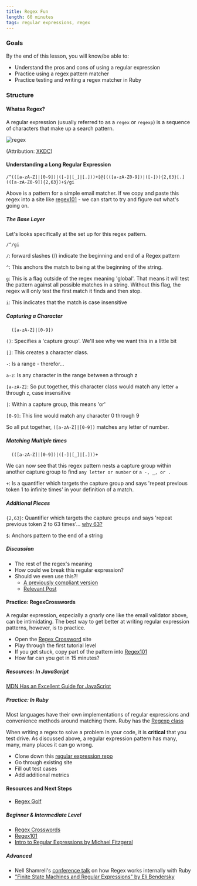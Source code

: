 ```yaml
---
title: Regex Fun
length: 60 minutes
tags: regular expressions, regex
---
```


### Goals

By the end of this lesson, you will know/be able to:

* Understand the pros and cons of using a regular expression
* Practice using a regex pattern matcher
* Practice testing and writing a regex matcher in Ruby

### Structure

#### Whatsa Regex?

A regular expression (usually referred to as a `regex` or `regexp`) is a sequence of characters that make up a search pattern.

![regex](http://i.imgur.com/4W5EHwC.png)

(Attribution: [XKDC](http://xkcd.com/))

#### Understanding a Long Regular Expression

```
/^(([a-zA-Z]|[0-9])|([-]|[_]|[.]))+[@](([a-zA-Z0-9])|([-])){2,63}[.](([a-zA-Z0-9]){2,63})+$/gi
```

Above is a pattern for a simple email matcher. If we copy and paste this regex into a site like [regex101](https://regex101.com/) - we can start to try and figure out what's going on.

##### The Base Layer

Let's looks specifically at the set up for this regex pattern.

```
/^/gi
```

`/`: forward slashes (/) indicate the beginning and end of a Regex pattern

`^`: This anchors the match to being at the beginning of the string.

`g`: This is a flag outside of the regex meaning 'global'. That means it will test the pattern against all possible matches in a string. Without this flag, the regex will only test the first match it finds and then stop.

`i`: This indicates that the match is case insensitive

##### Capturing a Character

```
  ([a-zA-Z]|[0-9])
```

`()`: Specifies a 'capture group'. We'll see why we want this in a little bit

`[]`: This creates a character class.

`-`: Is a range - therefor...

`a-z`: Is any character in the range between a through z

`[a-zA-Z]`: So put together, this character class would match any letter `a` through `z`, case insensitive

`|`: Within a capture group, this means 'or'

`[0-9]`: This line would match any character 0 through 9

So all put together, `([a-zA-Z]|[0-9])` matches any letter of number.

##### Matching Multiple times

```
  (([a-zA-Z]|[0-9])|([-]|[_]|[.]))+
```

We can now see that this regex pattern nests a capture group within another capture group to find `any letter or number` or `a -, _, or .`

`+`: Is a quantifier which targets the capture group and says 'repeat previous token 1 to infinite times' in your definition of a match.

##### Additional Pieces

`{2,63}`: Quantifier which targets the capture groups and says 'repeat previous token 2 to 63 times'... [why 63?](http://stackoverflow.com/questions/9238640/how-long-can-a-tld-possibly-be/9239264#9239264)

`$`: Anchors pattern to the end of a string

##### Discussion

- The rest of the regex's meaning
- How could we break this regular expression?
- Should we even use this?!
  - [A previously compliant version](http://www.ex-parrot.com/~pdw/Mail-RFC822-Address.html)
  - [Relevant Post]( https://davidcel.is/posts/stop-validating-email-addresses-with-regex/)

#### Practice: RegexCrosswords

A regular expression, especially a gnarly one like the email validator above, can be intimidating. The best way to get better at writing regular expression patterns, however, is to practice.

- Open the [Regex Crossword](https://regexcrossword.com/) site
- Play through the first tutorial level
- If you get stuck, copy part of the pattern into [Regex101](https://regex101.com)
- How far can you get in 15 minutes?

##### Resources: In JavaScript

[MDN Has an Excellent Guide for JavaScript](https://developer.mozilla.org/en-US/docs/Web/JavaScript/Guide/Regular_Expressions)

##### Practice: In Ruby

Most languages have their own implementations of regular expressions and convenience methods around matching them. Ruby has the [Regexp class](http://ruby-doc.org/core-2.2.0/Regexp.html)

When writing a regex to solve a problem in your code, it is **critical** that you test drive. As discussed above, a regular expression pattern has many, many, many places it can go wrong.

- Clone down this [regular expression repo](https://github.com/turingschool-examples/regex-practice)
- Go through existing site
- Fill out test cases
- Add additional metrics

#### Resources and Next Steps

- [Regex Golf](https://www.explainxkcd.com/wiki/index.php/1313:_Regex_Golf)

##### Beginner & Intermediate Level

- [Regex Crosswords](https://regexcrossword.com/)
- [Regex101](https://regex101.com/)
- [Intro to Regular Expressions by Michael Fitzgeral](
http://www.amazon.com/Introducing-Regular-Expressions-ebook/dp/B008K9OGDA/ref=sr_1_2?ie=UTF8&qid=1374171971&sr=8-2&keywords=Regular+Expressions)

##### Advanced

- Nell Shamrell's [conference talk](http://www.confreaks.com/videos/2678-gogaruco2013-beneath-the-surface-regular-expressions-in-ruby) on how Regex works internally with Ruby
- ["Finite State Machines and Regular Expressions" by Eli Bendersky](http://www.gamedev.net/page/resources/_/technical/general-programming/finite-state-machines-and-regular-expressions-r3176)
